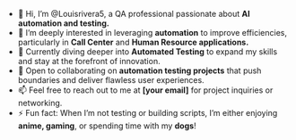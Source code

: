 - 👋 Hi, I’m @Louisrivera5, a QA professional passionate about **AI automation and testing.**
- 👀 I’m deeply interested in leveraging **automation** to improve efficiencies, particularly in **Call Center** and **Human Resource applications.**
- 🌱 Currently diving deeper into **Automated Testing** to expand my skills and stay at the forefront of innovation.
- 💼 Open to collaborating on **automation testing projects** that push boundaries and deliver flawless user experiences.
- 📫 Feel free to reach out to me at **[your email]** for project inquiries or networking.
- ⚡ Fun fact: When I’m not testing or building scripts, I’m either enjoying **anime, gaming**, or spending time with my **dogs**!
